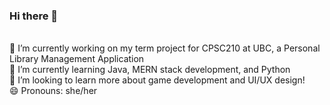 ### Hi there 👋
\
🔭 I’m currently working on my term project for CPSC210 at UBC, a Personal Library Management Application
\
🌱 I’m currently learning Java, MERN stack development, and Python
\
🤔 I’m looking to learn more about game development and UI/UX design!
\
😄 Pronouns: she/her

